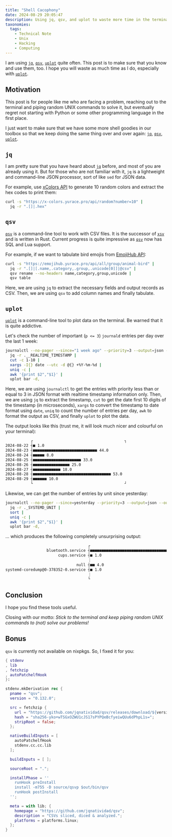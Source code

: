 ```yaml
---
title: "Shell Cacophony"
date: 2024-08-29 20:05:47
description: Using jq, qsv, and uplot to waste more time in the terminal.
taxonomies:
  tags:
    - Technical Note
    - Unix
    - Hacking
    - Computing
---
```


I am using [`jq`][jq], [`qsv`][qsv], [`uplot`][uplot] quite often. This post is
to make sure that you know and use them, too. I hope you will waste as much time
as I do, especially with [`uplot`][uplot].

<!-- more -->

## Motivation

This post is for people like me who are facing a problem, reaching out to the
terminal and piping random UNIX commands to solve it, but eventually regret not
starting with Python or some other programming language in the first place.

I just want to make sure that we have some more shell goodies in our toolbox so
that we keep doing the same thing over and over again: [`jq`][jq], [`qsv`][qsv],
[`uplot`][uplot].

## `jq`

I am pretty sure that you have heard about [`jq`][jq] before, and most of you
are already using it. But for those who are not familiar with it, `jq` is a
lightweight and command-line JSON processor, sort of like `sed` for JSON data.

For example, use [xColors API] to generate 10 random colors and extract the hex codes
to print them:

```bash
curl -s "https://x-colors.yurace.pro/api/random?number=10" |
  jq -r ".[]|.hex"
```

## `qsv`

[`qsv`][qsv] is a command-line tool to work with CSV files. It is the successor
of [`xsv`][xsv] and is written in Rust. Current progress is quite impressive as
[`qsv`][qsv] now has SQL and Lua support.

For example, if we want to tabulate bird emojis from [EmojiHub API]:

```bash
curl -s "https://emojihub.yurace.pro/api/all/group/animal-bird" |
  jq -r ".[]|[.name,.category,.group,.unicode[0]]|@csv" |
  qsv rename --no-headers name,category,group,unicode |
  qsv table
```

Here, we are using `jq` to extract the necessary fields and output records as
CSV. Then, we are using `qsv` to add column names and finally tabulate.

## `uplot`

[`uplot`][uplot] is a command-line tool to plot data on the terminal. Be warned
that it is quite addictive.

Let's check the number of important (`p <= 3`) `journald` entries per day over
the last 1 week:

```bash
journalctl --no-pager --since="1 week ago" --priority=3 --output=json --output-fields=__REALTIME_TIMESTAMP |
  jq -r .__REALTIME_TIMESTAMP |
  cut -c 1-10 |
  xargs -I{} date --utc -d @{} +%Y-%m-%d |
  uniq -c |
  awk '{print $2","$1}' |
  uplot bar -d,
```

Here, we are using `journalctl` to get the entries with priority less than or
equal to 3 in JSON format with realtime timestamp information only. Then, we are
using `jq` to extract the timestamp, `cut` to get the date first 10 digits of
the timestamp (in microseconds), `xargs` to convert the timestamp to date format
using `date`, `uniq` to count the number of entries per day, `awk` to format the
output as CSV, and finally `uplot` to plot the data.

The output looks like this (trust me, it will look much nicer and colourful on
your terminal):

```txt
           ┌                                        ┐
2024-08-22 ┤■ 1.0
2024-08-23 ┤■■■■■■■■■■■■■■■■■■■■■■■■■■■■ 44.0
2024-08-24 ┤■■■■■ 8.0
2024-08-25 ┤■■■■■■■■■■■■■■■■■■■■■ 33.0
2024-08-26 ┤■■■■■■■■■■■■■■■■ 25.0
2024-08-27 ┤■■■■■■■■■■■■ 18.0
2024-08-28 ┤■■■■■■■■■■■■■■■■■■■■■■■■■■■■■■■■■■ 53.0
2024-08-29 ┤■■■■■■ 10.0
           └                                        ┘
```

Likewise, we can get the number of entries by unit since yesterday:

```sh
journalctl --no-pager --since=yesterday --priority=3 --output=json --output-fields=_SYSTEMD_UNIT |
  jq -r ._SYSTEMD_UNIT |
  sort |
  uniq -c |
  awk '{print $2","$1}' |
  uplot bar -d,
```

... which produces the following completely unsurprising output:

```txt
                                    ┌                                        ┐
                  bluetooth.service ┤■■■■■■■■■■■■■■■■■■■■■■■■■■■■■■■■■■ 58.0
                       cups.service ┤■ 1.0
                                    ⋮
                               null ┤■■ 4.0
systemd-coredump@0-378352-0.service ┤■ 1.0
                                    ⋮
                                    └                                        ┘
```

## Conclusion

I hope you find these tools useful.

Closing with our motto: _Stick to the terminal and keep piping random UNIX
commands to (not) solve our problems!_

## Bonus

`qsv` is currently not available on nixpkgs. So, I fixed it for you:

```nix
{ stdenv
, lib
, fetchzip
, autoPatchelfHook
}:

stdenv.mkDerivation rec {
  pname = "qsv";
  version = "0.132.0";

  src = fetchzip {
    url = "https://github.com/jqnatividad/qsv/releases/download/${version}/qsv-${version}-x86_64-unknown-linux-gnu.zip";
    hash = "sha256-yko+wTSGxOZWU1cJS17sPYPQeBcfyeiwQUu6dPhpL1s=";
    stripRoot = false;
  };

  nativeBuildInputs = [
    autoPatchelfHook
    stdenv.cc.cc.lib
  ];

  buildInputs = [ ];

  sourceRoot = ".";

  installPhase = ''
    runHook preInstall
    install -m755 -D source/qsvp $out/bin/qsv
    runHook postInstall
  '';

  meta = with lib; {
    homepage = "https://github.com/jqnatividad/qsv";
    description = "CSVs sliced, diced & analyzed.";
    platforms = platforms.linux;
  };
}
```

<!-- REFERENCES -->

[jq]: https://stedolan.github.io/jq/
[qsv]: https://github.com/jqnatividad/qsv
[uplot]: https://github.com/red-data-tools/YouPlot
[xsv]: https://github.com/BurntSushi/xsv
[xColors API]: https://x-colors.yurace.pro/
[EmojiHub API]: https://github.com/cheatsnake/emojihub
